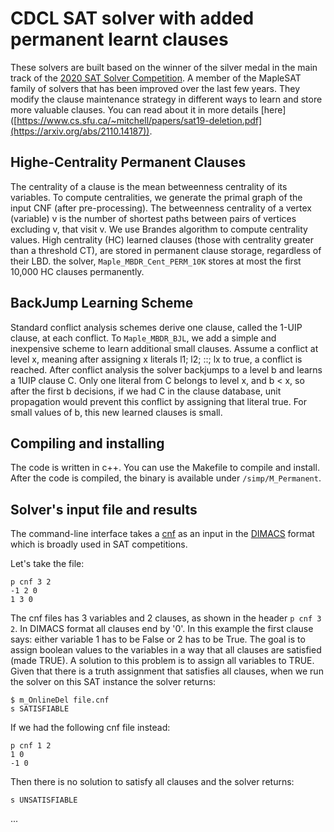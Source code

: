 CDCL SAT solver with added permanent learnt clauses
===========================================


These solvers are built based on the winner of the silver
medal in the main track of the [2020 SAT Solver Competition](https://helda.helsinki.fi/items/3bd6f832-e0cf-4db9-bf9b-89764dea3a72). A member of the MapleSAT family of
solvers that has been improved over the last few years.
They modify the clause maintenance strategy in different ways to learn and store more valuable clauses.
You can read about it in more details [here] ([https://www.cs.sfu.ca/~mitchell/papers/sat19-deletion.pdf](https://arxiv.org/abs/2110.14187)). 

Highe-Centrality Permanent Clauses
------------------------

The centrality of a clause is the mean betweenness centrality
of its variables. To compute centralities, we generate the
primal graph of the input CNF (after pre-processing). The
betweenness centrality of a vertex (variable) v is the number
of shortest paths between pairs of vertices excluding v, that
visit v. We use Brandes algorithm to compute centrality values.
High centrality (HC) learned clauses (those with centrality greater than a threshold CT), are stored in
permanent clause storage, regardless of their LBD. the solver, `Maple_MBDR_Cent_PERM_10K` stores at
most the first 10,000 HC clauses permanently.

BackJump Learning Scheme
------------------------

Standard conflict analysis schemes derive one clause, called
the 1-UIP clause, at each conflict. To `Maple_MBDR_BJL`, we
add a simple and inexpensive scheme to learn additional small
clauses. Assume a conflict at level x, meaning after assigning x literals l1; l2; ::; lx to
true, a conflict is reached. After conflict analysis the solver
backjumps to a level b and learns a 1UIP clause C. Only one literal from C belongs
to level x, and b < x, so after the first b decisions, if we had
C in the clause database, unit propagation would prevent this
conflict by assigning that literal true. For small values of b, this
new learned clauses is small.


Compiling and installing
------------------------

The code is written in c++. You can use the Makefile to compile and install. 
After the code is compiled, the binary is available under `/simp/M_Permanent`.



Solver's input file and results
-------------------------------
The command-line interface takes a [cnf](http://en.wikipedia.org/wiki/Conjunctive_normal_form) as an
input in the [DIMACS](http://www.satcompetition.org/2009/format-benchmarks2009.html)
format which is broadly used in SAT competitions.


Let's take the file:

```
p cnf 3 2
-1 2 0
1 3 0
```

The cnf files has 3 variables and 2 clauses, as shown in the header `p cnf 3 2`. 
In DIMACS format all clauses end by '0'. In this example the first clause says: either variable 1 has to be False or 2 has to be True.
The goal is to assign boolean values to the variables in a way that all clauses are satisfied (made TRUE). A solution to this problem is to assign all variables to TRUE. 
Given that there is a truth assignment that satisfies all clauses, when we run the solver on this SAT instance the solver returns:

```
$ m_OnlineDel file.cnf
s SATISFIABLE
```

If we had the following cnf file instead:

```
p cnf 1 2
1 0
-1 0
```

Then there is no solution to satisfy all clauses and the solver returns:

```
s UNSATISFIABLE
```

...
